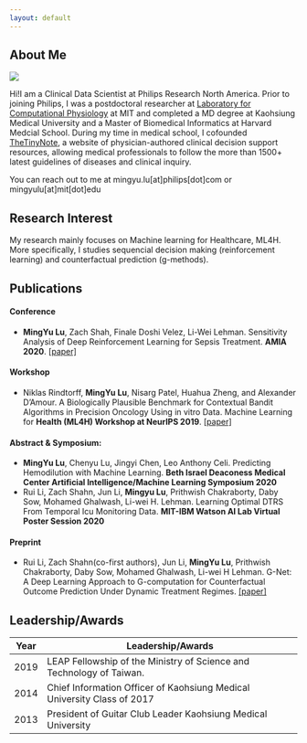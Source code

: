 ```yaml
---
layout: default
---
```


## About Me

<img class="profile-picture" src="sherlock.jpg">

Hi!I am a Clinical Data Scientist at Philips Research North America. Prior to joining Philips, I was a postdoctoral researcher at [Laboratory for Computational Physiology](https://lcp.mit.edu/) at MIT and completed a MD degree at Kaohsiung Medical University and a Master of Biomedical Informatics at Harvard Medcial School. During my time in medical school, I cofounded [TheTinyNote](https://www.thetinynotes.com), a website of physician-authored clinical decision support resources, allowing medical professionals to follow the more than 1500+ latest guidelines of diseases and clinical inquiry. 

You can reach out to me at mingyu.lu[at]philips[dot]com or mingyulu[at]mit[dot]edu
## Research Interest

My research mainly focuses on Machine learning for Healthcare, ML4H. More specifically, I studies sequencial decision making (reinforcement learning) and counterfactual prediction (g-methods). 

## Publications 


#### Conference
- **MingYu Lu**, Zach Shah, Finale Doshi Velez, Li-Wei Lehman. Sensitivity Analysis of Deep Reinforcement Learning for Sepsis Treatment. **AMIA 2020**. [[paper]](https://arxiv.org/abs/2005.04301)

#### Workshop
- Niklas Rindtorff, **MingYu Lu**, Nisarg Patel, Huahua Zheng, and Alexander D’Amour. A Biologically Plausible Benchmark for Contextual Bandit Algorithms in Precision Oncology Using in vitro Data. Machine Learning for **Health (ML4H) Workshop at NeurIPS 2019**. [[paper]](https://arxiv.org/abs/1911.04389)

#### Abstract & Symposium:
- **MingYu Lu**, Chenyu Lu, Jingyi Chen, Leo Anthony Celi. Predicting Hemodilution with Machine Learning. **Beth Israel Deaconess Medical Center Artificial Intelligence/Machine Learning Symposium 2020**
- Rui Li, Zach Shahn, Jun Li, **Mingyu Lu**, Prithwish Chakraborty, Daby Sow, Mohamed Ghalwash, Li-wei H. Lehman. Learning Optimal DTRS From Temporal Icu Monitoring Data. **MIT-IBM Watson AI Lab Virtual Poster Session 2020**

#### Preprint
- Rui Li, Zach Shahn(co-first authors), Jun Li, **MingYu Lu**, Prithwish Chakraborty, Daby Sow, Mohamed Ghalwash, Li-wei H Lehman. G-Net: A Deep Learning Approach to G-computation for Counterfactual Outcome Prediction Under Dynamic Treatment Regimes. [[paper]](https://arxiv.org/abs/2003.10551)

## Leadership/Awards


Year | Leadership/Awards
-----|---------------
2019 | LEAP Fellowship of the Ministry of Science and Technology of Taiwan. 
2014 | Chief Information Officer of Kaohsiung Medical University Class of 2017
2013 | President of Guitar Club Leader Kaohsiung Medical University

